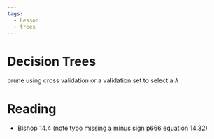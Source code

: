 ```yaml
---
tags:
  - Lesson
  - trees
---
```

# Decision Trees

prune using cross validation or a validation set to select a $\lambda$ 

# Reading
- Bishop 14.4 (note typo missing a minus sign p666 equation 14.32)